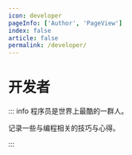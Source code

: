 ```yaml
---
icon: developer
pageInfo: ['Author', 'PageView']
index: false
article: false
permalink: /developer/
---
```


# 开发者

::: info 程序员是世界上最酷的一群人。

记录一些与编程相关的技巧与心得。

:::

<Catalog base='/developer/' />
